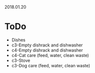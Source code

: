 2018.01.20
# ToDo
   * Dishes
   * c3-Empty dishrack and dishwasher
   * c4-Empty dishrack and dishwasher
   * c4-Cat care (feed, water, clean waste)
   * c3-Stove
   * c3-Dog care (feed, water, clean waste)
